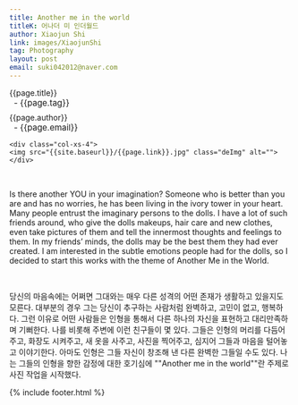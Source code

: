 ```yaml
---
title: Another me in the world
titleK: 어나더 미 인더월드 
author: Xiaojun Shi
link: images/XiaojunShi
tag: Photography
layout: post
email: suki042012@naver.com
---	
```


<div class="container">

<div class="deDep">
{{page.title}}<br>
<p style="font-size:15px; margin:0px; padding:0px 0px 0px 8px; margin:0px 0px 8px 0px;">- {{page.tag}}</p>
{{page.author}}<br>
<p style="font-size:15px; margin:0px; padding:0px 0px 0px 8px;">- {{page.email}}</p>
</div>


<div class="row" class="imgcolor">
	
	<div class="col-xs-4">
	<img src="{{site.baseurl}}/{{page.link}}.jpg" class="deImg" alt=""></div>
	
</div>
<br>

<div class="det lato">


Is there another YOU in your imagination? Someone who is better than you are and has no worries, he has been living in the ivory tower in your heart. Many people entrust the imaginary persons to the dolls. I have a lot of such friends around, who give the dolls makeups, hair care and new clothes, even take pictures of them and tell the innermost thoughts and feelings to them. In my friends’ minds, the dolls may be the best them they had ever created. I am interested in the subtle emotions people had for the dolls, so I decided to start this works with the theme of Another Me in the World.




</div>

<br>

<div class="noto">

당신의 마음속에는 어쩌면 그대와는 매우 다른
성격의 어떤 존재가 생활하고 있을지도 모른다.
대부분의 경우 그는 당신이 추구하는 사람처럼
완벽하고, 고민이 없고, 행복하다. 그런 이유로
어떤 사람들은 인형을 통해서 다른 하나의
자신을 표현하고 대리만족하며 기뻐한다. 나를
비롯해 주변에 이런 친구들이 몇 있다. 그들은
인형의 머리를 다듬어 주고, 화장도 시켜주고,
새 옷을 사주고, 사진을 찍어주고, 심지어
그들과 마음을 털어놓고 이야기한다. 아마도
인형은 그들 자신이 창조해 낸 다른 완벽한
그들일 수도 있다. 나는 그들의 인형을 향한
감정에 대한 호기심에 ""Another me in the
world""란 주제로 사진 작업을 시작했다.


</div>


	

</div> 

{% include footer.html %}